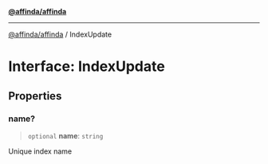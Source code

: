 [**@affinda/affinda**](../README.md)

***

[@affinda/affinda](../globals.md) / IndexUpdate

# Interface: IndexUpdate

## Properties

### name?

> `optional` **name**: `string`

Unique index name
